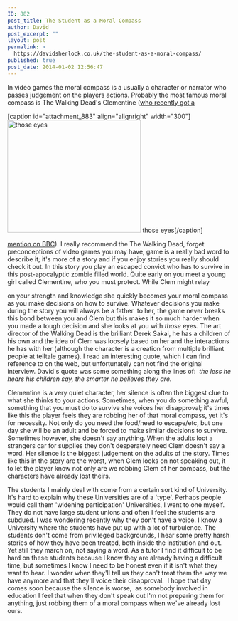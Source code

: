 ```yaml
---
ID: 882
post_title: The Student as a Moral Compass
author: David
post_excerpt: ""
layout: post
permalink: >
  https://davidsherlock.co.uk/the-student-as-a-moral-compass/
published: true
post_date: 2014-01-02 12:56:47
---
```

In video games the moral compass is a usually a character or narrator who passes judgement on the players actions. Probably the most famous moral compass is The Walking Dead's Clementine (<a href="http://www.bbc.co.uk/news/magazine-25305351">who recently got a </a>

[caption id="attachment_883" align="alignright" width="300"]<a href="http://davidsherlock.co.uk/wp-content/uploads/2014/01/clem.png"><img class="size-medium wp-image-883 " alt="those eyes" src="http://davidsherlock.co.uk/wp-content/uploads/2014/01/clem-300x253.png" width="300" height="253" /></a> those eyes[/caption]

<a href="http://www.bbc.co.uk/news/magazine-25305351">mention on BBC</a>). I really recommend the The Walking Dead, forget preconceptions of video games you may have, game is a really bad word to describe it; it's more of a story and if you enjoy stories you really should check it out. In this story you play an escaped convict who has to survive in this post-apocalyptic zombie filled world. Quite early on you meet a young girl called Clementine, who you must protect. While Clem might relay

on your strength and knowledge she quickly becomes your moral compass as you make decisions on how to survive. Whatever decisions you make during the story you will always be a father  to her, the game never breaks this bond between you and Clem but this makes it so much harder when you made a tough decision and she looks at you with <em>those</em> eyes. The art director of the Walking Dead is the brilliant Derek Sakai, he has a children of his own and the idea of Clem was loosely based on her and the interactions he has with her (although the character is a creation from multiple brilliant people at telltale games). I read an interesting quote, which I can find reference to on the web, but unfortunately can not find the original interview. David's quote was some something along the lines of:  <em>the less he hears his children say, the smarter he believes they are.</em>

Clementine is a very quiet character, her silence is often the biggest clue to what she thinks to your actions. Sometimes, when you do something awful, something that you must do to survive she voices her disapproval; it's times like this the player feels they are robbing her of that moral compass, yet it's for necessity. Not only do you need the food/need to escape/etc, but one day she will be an adult and be forced to make similar decisions to survive. Sometimes however, she doesn't say anything. When the adults loot a strangers car for supplies they don't desperately need Clem doesn't say a word. Her silence is the biggest judgement on the adults of the story. Times like this in the story are the worst, when Clem looks on not speaking out, it to let the player know not only are we robbing Clem of her compass, but the characters have already lost theirs.

The students I mainly deal with come from a certain sort kind of University. It's hard to explain why these Universities are of a 'type'. Perhaps people would call them 'widening participation' Universities, I went to one myself. They do not have large student unions and often I feel the students are subdued. I was wondering recently why they don't have a voice. I know a University where the students have put up with a lot of turbulence. The students don't come from privileged backgrounds, I hear some pretty harsh stories of how they have been treated, both inside the institution and out. Yet still they march on, not saying a word. As a tutor I find it difficult to be hard on these students because I know they are already having a difficult time, but sometimes I know I need to be honest even if it isn't what they want to hear. I wonder when they'll tell us they can't treat them the way we have anymore and that they'll voice their disapproval.  I hope that day comes soon because the silence is worse,  as somebody involved in education I feel that when they don't speak out I'm not preparing them for anything, just robbing them of a moral compass when we've already lost ours.
